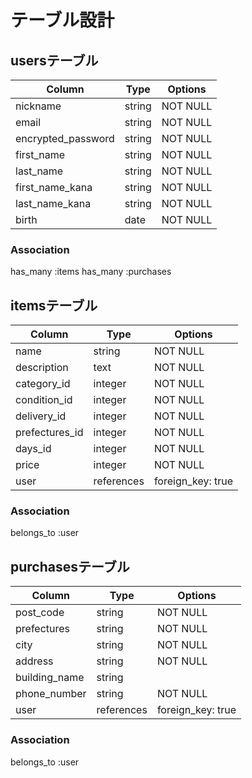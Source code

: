 # テーブル設計

## usersテーブル

| Column             | Type   | Options  |
| ------------------ | ------ | -------- |
| nickname           | string | NOT NULL |
| email              | string | NOT NULL |
| encrypted_password | string | NOT NULL |
| first_name         | string | NOT NULL |
| last_name          | string | NOT NULL |
| first_name_kana    | string | NOT NULL |
| last_name_kana     | string | NOT NULL |
| birth              | date   | NOT NULL |

### Association
has_many :items
has_many :purchases


## itemsテーブル

| Column         | Type       | Options           |
| -------------- | ---------- | ----------------- |
| name           | string     | NOT NULL          |
| description    | text       | NOT NULL          |
| category_id    | integer    | NOT NULL          |
| condition_id   | integer    | NOT NULL          |
| delivery_id    | integer    | NOT NULL          |
| prefectures_id | integer    | NOT NULL          |
| days_id        | integer    | NOT NULL          |
| price          | integer    | NOT NULL          |
| user           | references | foreign_key: true |

### Association
belongs_to :user

## purchasesテーブル

| Column            | Type       | Options           |
| ----------------- | ---------- | ----------------- |
| post_code         | string     | NOT NULL          |
| prefectures       | string     | NOT NULL          |
| city              | string     | NOT NULL          |
| address           | string     | NOT NULL          |
| building_name     | string     |                   |
| phone_number      | string     | NOT NULL          |
| user              | references | foreign_key: true |

### Association
belongs_to :user